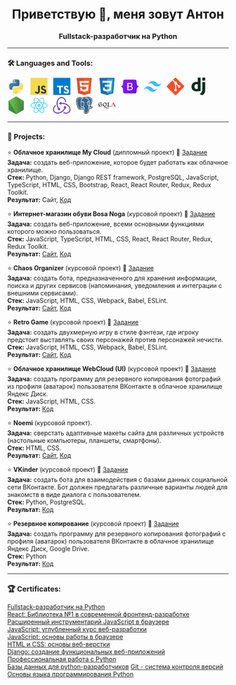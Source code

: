 <h1 align="center">Приветствую 👋, меня зовут Антон</h1>
<h3 align="center">Fullstack-разработчик на Python</h3>

---

### :hammer_and_wrench: Languages and Tools:

<div>
  <a href="https://www.python.org/" target="_blank" rel="noreferrer"><img src="https://github.com/devicons/devicon/blob/master/icons/python/python-original.svg" width="40" height="40" alt="Python" title="Python"/></a>&nbsp;&nbsp;
  <a href="https://developer.mozilla.org/ru/docs/Web/JavaScript" target="_blank" rel="noreferrer"><img src="https://github.com/devicons/devicon/blob/master/icons/javascript/javascript-original.svg" width="40" height="40" alt="JavaScript" title="JavaScript"/></a>&nbsp;&nbsp;
  <a href="https://www.typescriptlang.org/" target="_blank" rel="noreferrer"><img src="https://github.com/devicons/devicon/blob/master/icons/typescript/typescript-original.svg" width="40" height="40" alt="TypeScript" title="TypeScript"/></a>&nbsp;&nbsp;
  <a href="https://html.spec.whatwg.org/multipage/" target="_blank" rel="noreferrer"><img src="https://github.com/devicons/devicon/blob/master/icons/html5/html5-original.svg" width="40" height="40" alt="HTML5" title="HTML5"/></a>&nbsp;&nbsp;
  <a href="https://www.w3schools.com/css/" target="_blank" rel="noreferrer"><img src="https://github.com/devicons/devicon/blob/master/icons/css3/css3-original.svg" width="40" height="40" alt="CSS3" title="CSS3"/></a>&nbsp;&nbsp;
  <a href="https://getbootstrap.com/" target="_blank" rel="noreferrer"><img src="https://github.com/devicons/devicon/blob/master/icons/bootstrap/bootstrap-original.svg" width="40" height="40" alt="Bootstrap" title="Bootstrap"/></a>&nbsp;&nbsp;
  <a href="https://tailwindcss.com/" target="_blank" rel="noreferrer"><img src="https://github.com/devicons/devicon/blob/master/icons/tailwindcss/tailwindcss-original.svg" width="40" height="40" alt="Tailwind CSS" title="Tailwind CSS"/></a>&nbsp;&nbsp;
  <a href="https://git-scm.com/" target="_blank" rel="noreferrer"><img src="https://github.com/devicons/devicon/blob/master/icons/git/git-original.svg" width="40" height="40" alt="Git" title="Git"/></a>&nbsp;&nbsp;
  <a href="https://www.djangoproject.com/" target="_blank" rel="noreferrer"><img src="https://github.com/devicons/devicon/blob/master/icons/django/django-plain.svg" width="40" height="40" alt="Django" title="Django"/></a>&nbsp;&nbsp;
  <a href="https://nodejs.org/en" target="_blank" rel="noreferrer"><img src="https://github.com/devicons/devicon/blob/master/icons/nodejs/nodejs-original.svg" width="40" height="40" alt="NodeJS" title="NodeJS"/></a>&nbsp;&nbsp;
  <a href="https://react.dev/" target="_blank" rel="noreferrer"><img src="https://github.com/devicons/devicon/blob/master/icons/react/react-original.svg" width="40" height="40" alt="React" title="React"/></a>&nbsp;&nbsp;
  <a href="https://redux.js.org/" target="_blank" rel="noreferrer"><img src="https://github.com/devicons/devicon/blob/master/icons/redux/redux-original.svg" width="40" height="40" alt="Redux" title="Redux"/></a>&nbsp;&nbsp;
  <a href="https://www.postgresql.org/" target="_blank" rel="noreferrer"><img src="https://github.com/devicons/devicon/blob/master/icons/postgresql/postgresql-original.svg" width="40" height="40" alt="PostgreSQL" title="PostgreSQL"/></a>&nbsp;&nbsp;
  <a href="https://www.sqlalchemy.org/" target="_blank" rel="noreferrer"><img src="https://github.com/devicons/devicon/blob/master/icons/sqlalchemy/sqlalchemy-original.svg" width="40" height="40" alt="SQLAlchemy" title="SQLAlchemy"/></a>&nbsp;&nbsp;
</div>

---

### :briefcase: Projects:
  
:star: **Облачное хранилище My Cloud** (дипломный проект) :small_orange_diamond: [Задание](https://github.com/freelandos/Diplom_MyCloud/blob/main/TASK.md)  
**Задача:** создать веб-приложение, которое будет работать как облачное хранилище.  
**Стек:** Python, Django, Django REST framework, PostgreSQL, JavaScript, TypeScript, HTML, CSS, Bootstrap, React, React Router, Redux, Redux Toolkit.  
**Результат:** Сайт, [Код](https://github.com/freelandos/Diplom_MyCloud)

:star: **Интернет-магазин обуви Bosa Noga** (курсовой проект) :small_orange_diamond: [Задание](https://github.com/freelandos/7_Coursework_BosaNoga/blob/main/README.md)  
**Задача:** создать веб-приложение, всеми основными функциями которого можно пользоваться.  
**Стек:** JavaScript, TypeScript, HTML, CSS, React, React Router, Redux, Redux Toolkit.  
**Результат:** [Сайт](https://bosanoga-frontend.onrender.com/), [Код](https://github.com/freelandos/7_Coursework_BosaNoga)

:star: **Chaos Organizer** (курсовой проект) :small_orange_diamond: [Задание](https://github.com/freelandos/6_Coursework_ChaosOrganizer/blob/main/README.md)  
**Задача:** создать бота, предназначенного для хранения информации, поиска и других сервисов (напоминания, уведомления и интеграции с внешними сервисами).  
**Стек:** JavaScript, HTML, CSS, Webpack, Babel, ESLint.  
**Результат:** [Сайт](https://freelandos.github.io/6_Coursework_ChaosOrganizer/), [Код](https://github.com/freelandos/6_Coursework_ChaosOrganizer)

:star: **Retro Game** (курсовой проект) :small_orange_diamond: [Задание](https://github.com/freelandos/5_Coursework_RetroGame/blob/main/README.md)  
**Задача:** создать двухмерную игру в стиле фэнтези, где игроку предстоит выставлять своих персонажей против персонажей нечисти.  
**Стек:** JavaScript, HTML, CSS, Webpack, Babel, ESLint.  
**Результат:** [Сайт](https://freelandos.github.io/5_Coursework_RetroGame/), [Код](https://github.com/freelandos/5_Coursework_RetroGame)

:star: **Облачное хранилище WebCloud (UI)** (курсовой проект) :small_orange_diamond: [Задание](https://github.com/freelandos/4_Coursework_WebCloudUI/blob/main/README.md)  
**Задача:** создать программу для резервного копирования фотографий из профиля (аватарок) пользователя ВКонтакте в облачное хранилище Яндекс Диск.  
**Стек:** JavaScript, HTML, CSS.  
**Результат:** [Код](https://github.com/freelandos/4_Coursework_WebCloudUI)

:star: **Noemi** (курсовой проект).  
**Задача:** сверстать адаптивные макеты сайта для различных устройств (настольные компьютеры, планшеты, смартфоны).  
**Стек:** HTML, CSS.  
**Результат:** [Сайт](https://freelandos.github.io/3_Coursework_Noemi/), [Код](https://github.com/freelandos/3_Coursework_Noemi)

:star: **VKinder** (курсовой проект) :small_orange_diamond: [Задание](https://github.com/freelandos/2_Coursework_VKinder/blob/main/Task/README.md)  
**Задача:** создать бота для взаимодействия с базами данных социальной сети ВКонтакте. Бот должен предлагать различные варианты людей для знакомств в виде диалога с пользователем.  
**Стек:** Python, PostgreSQL.  
**Результат:** [Код](https://github.com/freelandos/2_Coursework_VKinder)

:star: **Резервное копирование** (курсовой проект) :small_orange_diamond: [Задание](https://github.com/freelandos/1_Coursework_Backup_VK/blob/main/README.md)  
**Задача:** создать программу для резервного копирования фотографий с профиля (аватарок) пользователя ВКонтакте в облачное хранилище Яндекс Диск, Google Drive.  
**Стек:** Python  
**Результат:** [Код](https://github.com/freelandos/1_Coursework_Backup_VK)

---

### :trophy: Certificates:

[Fullstack-разработчик на Python]()  
[React: Библиотека №1 в современной фронтенд-разработке]()  
[Расширенный инструментарий JavaScript в браузере]()  
[JavaScript: углубленный курс веб-разработки]()  
[JavaScript: основы работы в браузере]()  
[HTML и CSS: основы веб-верстки]()  
[Django: создание функциональных веб-приложений]()  
[Профессиональная работа с Python]()  
[Базы данных для python-разработчиков]()
[Git - система контроля версий]()  
[Основы языка программирования Python](https://drive.google.com/file/d/1Elv8sGRIE8xhoAadViBODx2D6o12QbEp/view?usp=sharing)  
